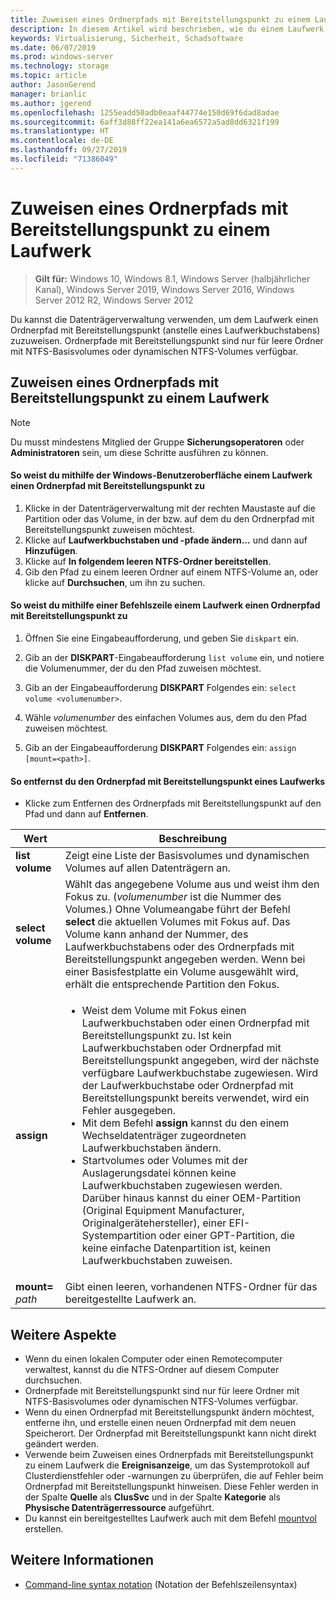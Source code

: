 ```yaml
---
title: Zuweisen eines Ordnerpfads mit Bereitstellungspunkt zu einem Laufwerk
description: In diesem Artikel wird beschrieben, wie du einem Laufwerk einen Ordnerpfad mit Bereitstellungspunkt (anstelle eines Laufwerkbuchstaben) zuweist.
keywords: Virtualisierung, Sicherheit, Schadsoftware
ms.date: 06/07/2019
ms.prod: windows-server
ms.technology: storage
ms.topic: article
author: JasonGerend
manager: brianlic
ms.author: jgerend
ms.openlocfilehash: 1255eadd50adb0eaaf44774e150d69f6dad8adae
ms.sourcegitcommit: 6aff3d88ff22ea141a6ea6572a5ad8dd6321f199
ms.translationtype: HT
ms.contentlocale: de-DE
ms.lasthandoff: 09/27/2019
ms.locfileid: "71386049"
---
```

# <a name="assign-a-mount-point-folder-path-to-a-drive"></a>Zuweisen eines Ordnerpfads mit Bereitstellungspunkt zu einem Laufwerk

> **Gilt für:** Windows 10, Windows 8.1, Windows Server (halbjährlicher Kanal), Windows Server 2019, Windows Server 2016, Windows Server 2012 R2, Windows Server 2012

Du kannst die Datenträgerverwaltung verwenden, um dem Laufwerk einen Ordnerpfad mit Bereitstellungspunkt (anstelle eines Laufwerkbuchstabens) zuzuweisen. Ordnerpfade mit Bereitstellungspunkt sind nur für leere Ordner mit NTFS-Basisvolumes oder dynamischen NTFS-Volumes verfügbar.

## <a name="assigning-a-mount-point-folder-path-to-a-drive"></a>Zuweisen eines Ordnerpfads mit Bereitstellungspunkt zu einem Laufwerk

> [!NOTE]
> Du musst mindestens Mitglied der Gruppe **Sicherungsoperatoren** oder **Administratoren** sein, um diese Schritte ausführen zu können.

#### <a name="to-assign-a-mount-point-folder-path-to-a-drive-by-using-the-windows-interface"></a>So weist du mithilfe der Windows-Benutzeroberfläche einem Laufwerk einen Ordnerpfad mit Bereitstellungspunkt zu

1.  Klicke in der Datenträgerverwaltung mit der rechten Maustaste auf die Partition oder das Volume, in der bzw. auf dem du den Ordnerpfad mit Bereitstellungspunkt zuweisen möchtest. 
2. Klicke auf **Laufwerkbuchstaben und -pfade ändern...** und dann auf **Hinzufügen**. 
3. Klicke auf **In folgendem leeren NTFS-Ordner bereitstellen**.
4. Gib den Pfad zu einem leeren Ordner auf einem NTFS-Volume an, oder klicke auf **Durchsuchen**, um ihn zu suchen.

#### <a name="to-assign-a-mount-point-folder-path-to-a-drive-using-a-command-line"></a>So weist du mithilfe einer Befehlszeile einem Laufwerk einen Ordnerpfad mit Bereitstellungspunkt zu

1.  Öffnen Sie eine Eingabeaufforderung, und geben Sie `diskpart` ein.

2.  Gib an der **DISKPART**-Eingabeaufforderung `list volume` ein, und notiere die Volumenummer, der du den Pfad zuweisen möchtest.

3.  Gib an der Eingabeaufforderung **DISKPART** Folgendes ein: `select volume <volumenumber>`. 

4. Wähle *volumenumber* des einfachen Volumes aus, dem du den Pfad zuweisen möchtest.

5.  Gib an der Eingabeaufforderung **DISKPART** Folgendes ein: `assign [mount=<path>]`.

#### <a name="to-remove-a-mount-point-folder-path-to-a-drive"></a>So entfernst du den Ordnerpfad mit Bereitstellungspunkt eines Laufwerks

-   Klicke zum Entfernen des Ordnerpfads mit Bereitstellungspunkt auf den Pfad und dann auf **Entfernen**.

| Wert | Beschreibung |
| --- | --- |
| **list volume** | Zeigt eine Liste der Basisvolumes und dynamischen Volumes auf allen Datenträgern an. |
| **select volume**        | Wählt das angegebene Volume aus und weist ihm den Fokus zu. (<em>volumenumber</em> ist die Nummer des Volumes.) Ohne Volumeangabe führt der Befehl **select** die aktuellen Volumes mit Fokus auf. Das Volume kann anhand der Nummer, des Laufwerkbuchstabens oder des Ordnerpfads mit Bereitstellungspunkt angegeben werden. Wenn bei einer Basisfestplatte ein Volume ausgewählt wird, erhält die entsprechende Partition den Fokus.|
| **assign** | <ul><li> Weist dem Volume mit Fokus einen Laufwerkbuchstaben oder einen Ordnerpfad mit Bereitstellungspunkt zu. Ist kein Laufwerkbuchstaben oder Ordnerpfad mit Bereitstellungspunkt angegeben, wird der nächste verfügbare Laufwerkbuchstabe zugewiesen. Wird der Laufwerkbuchstabe oder Ordnerpfad mit Bereitstellungspunkt bereits verwendet, wird ein Fehler ausgegeben.</li>  <li>Mit dem Befehl **assign** kannst du den einem Wechseldatenträger zugeordneten Laufwerkbuchstaben ändern.</li> <li> Startvolumes oder Volumes mit der Auslagerungsdatei können keine Laufwerkbuchstaben zugewiesen werden. Darüber hinaus kannst du einer OEM-Partition (Original Equipment Manufacturer, Originalgerätehersteller), einer EFI-Systempartition oder einer GPT-Partition, die keine einfache Datenpartition ist, keinen Laufwerkbuchstaben zuweisen.</li></ul> |
| **mount=** <em>path</em> | Gibt einen leeren, vorhandenen NTFS-Ordner für das bereitgestellte Laufwerk an.  |

## <a name="additional-considerations"></a>Weitere Aspekte

-   Wenn du einen lokalen Computer oder einen Remotecomputer verwaltest, kannst du die NTFS-Ordner auf diesem Computer durchsuchen.
-   Ordnerpfade mit Bereitstellungspunkt sind nur für leere Ordner mit NTFS-Basisvolumes oder dynamischen NTFS-Volumes verfügbar.
-   Wenn du einen Ordnerpfad mit Bereitstellungspunkt ändern möchtest, entferne ihn, und erstelle einen neuen Ordnerpfad mit dem neuen Speicherort. Der Ordnerpfad mit Bereitstellungspunkt kann nicht direkt geändert werden.
-   Verwende beim Zuweisen eines Ordnerpfads mit Bereitstellungspunkt zu einem Laufwerk die **Ereignisanzeige**, um das Systemprotokoll auf Clusterdienstfehler oder -warnungen zu überprüfen, die auf Fehler beim Ordnerpfad mit Bereitstellungspunkt hinweisen. Diese Fehler werden in der Spalte **Quelle** als **ClusSvc** und in der Spalte **Kategorie** als **Physische Datenträgerressource** aufgeführt.
-   Du kannst ein bereitgestelltes Laufwerk auch mit dem Befehl [mountvol](https://go.microsoft.com/fwlink/?linkid=64111) erstellen.

## <a name="see-also"></a>Weitere Informationen
-   [Command-line syntax notation](https://technet.microsoft.com/library/cc742449(v=ws.11).aspx) (Notation der Befehlszeilensyntax)


